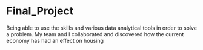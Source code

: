 # Final_Project

Being able to use the skills and various data analytical tools in order to solve a problem. My team and I collaborated and discovered how the current
economy has had an effect on housing 
